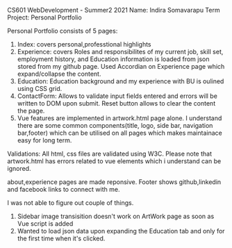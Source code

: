 CS601 WebDevelopment - Summer2 2021
Name: Indira Somavarapu
Term Project: Personal Portfolio 

Personal Portfolio consists of 5 pages:

1. Index: covers personal,professtional highlights
2. Experience: covers Roles and responsibilites of my current job, skill set, employment history, and Education information is loaded from json stored from my github page.
Used Accordian on Experience page which expand/collapse the content.
3. Education: Education background and my experience with BU is oulined using CSS grid.
4. ContactForm: Allows to validate input fields entered and errors will be written to DOM upon submit. Reset button allows to clear the content the page.
5. Vue features are implemented in artwork.html page alone.
I understand there are some common components(title, logo, side bar, navigation bar,footer) which can be utilised on all pages which makes maintainace easy for long term.


Validations: All html, css files are validated using W3C.
Please note that artwork.html has errors related to vue elements
which i understand can be ignored.

about,experience pages are made reponsive.
Footer shows github,linkedin and facebook links to connect with me.

I was not able to figure out couple of things.
1. Sidebar image transisition doesn't work on ArtWork page as soon as Vue script is added
2. Wanted to load json data upon expanding the Education tab and only for the first time when it's clicked.




